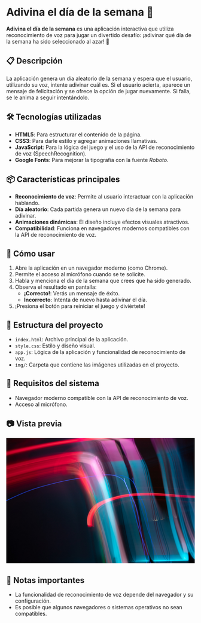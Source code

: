 # Adivina el día de la semana 🎤

**Adivina el día de la semana** es una aplicación interactiva que utiliza reconocimiento de voz para jugar un divertido desafío: ¡adivinar qué día de la semana ha sido seleccionado al azar! 🚀

## 📋 Descripción

La aplicación genera un día aleatorio de la semana y espera que el usuario, utilizando su voz, intente adivinar cuál es. Si el usuario acierta, aparece un mensaje de felicitación y se ofrece la opción de jugar nuevamente. Si falla, se le anima a seguir intentándolo.

## 🛠️ Tecnologías utilizadas

- **HTML5**: Para estructurar el contenido de la página.
- **CSS3**: Para darle estilo y agregar animaciones llamativas.
- **JavaScript**: Para la lógica del juego y el uso de la API de reconocimiento de voz (SpeechRecognition).
- **Google Fonts**: Para mejorar la tipografía con la fuente *Roboto*.

## 📦 Características principales

- **Reconocimiento de voz**: Permite al usuario interactuar con la aplicación hablando.
- **Día aleatorio**: Cada partida genera un nuevo día de la semana para adivinar.
- **Animaciones dinámicas**: El diseño incluye efectos visuales atractivos.
- **Compatibilidad**: Funciona en navegadores modernos compatibles con la API de reconocimiento de voz.

## 🚀 Cómo usar

1. Abre la aplicación en un navegador moderno (como Chrome).
2. Permite el acceso al micrófono cuando se te solicite.
3. Habla y menciona el día de la semana que crees que ha sido generado.
4. Observa el resultado en pantalla:
   - **¡Correcto!**: Verás un mensaje de éxito.
   - **Incorrecto**: Intenta de nuevo hasta adivinar el día.
5. ¡Presiona el botón para reiniciar el juego y diviértete!

## 📂 Estructura del proyecto

- `index.html`: Archivo principal de la aplicación.
- `style.css`: Estilo y diseño visual.
- `app.js`: Lógica de la aplicación y funcionalidad de reconocimiento de voz.
- `img/`: Carpeta que contiene las imágenes utilizadas en el proyecto.

## 📄 Requisitos del sistema

- Navegador moderno compatible con la API de reconocimiento de voz.
- Acceso al micrófono.

## 📷 Vista previa

![Vista previa del diseño](img/bg.jpg)

## 📢 Notas importantes

- La funcionalidad de reconocimiento de voz depende del navegador y su configuración.
- Es posible que algunos navegadores o sistemas operativos no sean compatibles.

